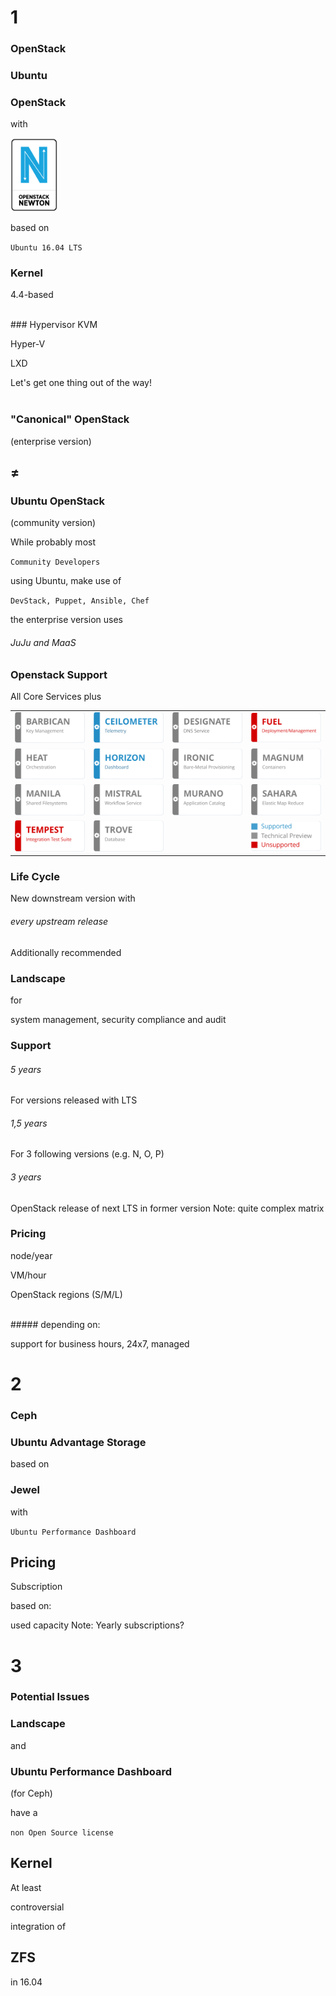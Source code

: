 <!-- .slide: data-background-image="images/ubuntu-logo.svg" data-background-size="auto 90%" -->


<!-- Slide -->
# 1
### OpenStack


<!-- Slide -->
### Ubuntu
### OpenStack 
with

<img src="images/openstack/openstack-newton-logo.png" style="width:15%;">

based on

`Ubuntu 16.04 LTS`


<!-- Slide -->
### Kernel
4.4-based

<br> 
### Hypervisor <!-- .element class="fragment" data-fragment-index="1"-->
KVM <!-- .element class="fragment" data-fragment-index="1"-->

Hyper-V <!-- .element class="fragment" data-fragment-index="1"-->

LXD <!-- .element class="fragment" data-fragment-index="1"-->


<!-- Slide -->
Let's get one thing out of the way!
<br>
<br>
### "Canonical" OpenStack <!-- .element class="fragment" data-fragment-index="2"-->
(enterprise version) <!-- .element class="fragment" data-fragment-index="5"-->
## ≠ <!-- .element class="fragment" data-fragment-index="3"-->
### Ubuntu OpenStack <!-- .element class="fragment" data-fragment-index="4"-->
(community version) <!-- .element class="fragment" data-fragment-index="5"-->


<!-- Slide -->
While probably most

`Community Developers`

using Ubuntu, make use of <!-- .element class="fragment" data-fragment-index="1"-->

`DevStack, Puppet, Ansible, Chef` <!-- .element class="fragment" data-fragment-index="1"-->

the enterprise version uses<!-- .element class="fragment" data-fragment-index="2"-->

###### JuJu and MaaS <!-- .element class="fragment" data-fragment-index="2"-->


<!-- Slide -->
### Openstack Support

All Core Services plus

<table>
<tr>
    <td><img src="images/openstack/barbican-techpreview.svg"></td>
    <td><img src="images/openstack/ceilometer.svg"></td>
    <td><img src="images/openstack/designate-techpreview.svg"></td>
    <td><img src="images/openstack/fuel-notsupported.svg"></td>
</tr>
<tr>
    <td><img src="images/openstack/heat-techpreview.svg"></td>
    <td><img src="images/openstack/horizon.svg"></td>
    <td><img src="images/openstack/ironic-techpreview.svg"></td>
    <td><img src="images/openstack/magnum-techpreview.svg"></td>
</tr>
<tr>
    <td><img src="images/openstack/manila-techpreview.svg"></td>
    <td><img src="images/openstack/mistral-techpreview.svg"></td>
    <td><img src="images/openstack/murano-techpreview.svg"></td>
    <td><img src="images/openstack/sahara-techpreview.svg"></td>
</tr>
<tr>
    <td><img src="images/openstack/tempest-notsupported.svg"></td>
    <td><img src="images/openstack/trove-techpreview.svg"></td>
    <td></td>
    <td><img src="images/openstack/legend.svg"></td>
</tr>
</table>


<!-- Slide -->
### Life Cycle 
New downstream version with 

###### every upstream release


<!-- Slide -->
Additionally recommended

### Landscape
for

system management, security compliance and audit


<!-- Slide -->
### Support
###### 5 years
For versions released with LTS
###### 1,5 years
For 3 following versions (e.g. N, O, P)
###### 3 years
OpenStack release of next LTS in former version
Note: quite complex matrix


<!-- Slide -->
### Pricing

node/year

VM/hour

OpenStack regions (S/M/L)

<br>
##### depending on:

support for business hours, 24x7, managed


<!-- Slide -->
# 2
### Ceph


<!-- Slide -->
### Ubuntu Advantage Storage

based on 

### Jewel

with <!-- .element class="fragment" data-fragment-index="1"-->

`Ubuntu Performance Dashboard` <!-- .element class="fragment" data-fragment-index="1"-->


<!-- Slide -->
## Pricing

Subscription

based on:

used capacity
Note: Yearly subscriptions?


<!-- Slide -->
# 3
### Potential Issues


<!-- Slide -->
### Landscape
and <!-- .element class="fragment" data-fragment-index="1"-->
### Ubuntu Performance Dashboard <!-- .element class="fragment" data-fragment-index="1"-->
(for Ceph) <!-- .element class="fragment" data-fragment-index="1"-->

have a <!-- .element class="fragment" data-fragment-index="2"-->

`non Open Source license` <!-- .element class="fragment" data-fragment-index="2"-->


<!-- Slide -->
## Kernel
At least <!-- .element class="fragment" data-fragment-index="1"-->

controversial <!-- .element class="fragment" data-fragment-index="1"-->

integration of <!-- .element class="fragment" data-fragment-index="1"-->

## ZFS <!-- .element class="fragment" data-fragment-index="2"-->
in 16.04 <!-- .element class="fragment" data-fragment-index="2"-->

